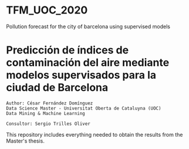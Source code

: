 # TFM_UOC_2020
Pollution forecast for the city of barcelona using supervised models
#  Predicción de índices de contaminación del aire mediante modelos supervisados para la ciudad de Barcelona

    Author: César Fernández Domínguez
    Data Science Master - Universitat Oberta de Cataluyna (UOC)
    Data Mining & Machine Learning

    Consultor: Sergio Trilles Oliver
    
    
This repository includes everything needed to obtain the results from the Master's thesis.
